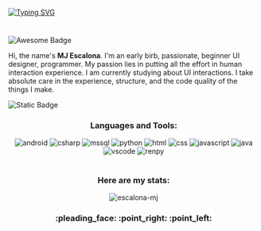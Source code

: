 [![Typing SVG](https://readme-typing-svg.herokuapp.com?font=Major+Mono+Display&size=50&duration=1500&pause=500&vCenter=true&width=600&height=55&lines=Hi+there.%F0%9F%91%8B;Kamusta.%F0%9F%91%8B)](https://git.io/typing-svg)
<h1></h1>
<p align="left"><img src="https://cdn.rawgit.com/sindresorhus/awesome/d7305f38d29fed78fa85652e3a63e154dd8e8829/media/badge.svg" alt="Awesome Badge"/> </p>

<p align="left">Hi, the name's <b>MJ Escalona</b>. I'm an early birb, passionate, beginner UI designer, programmer. My passion lies in putting all the effort in human interaction experience. I am currently studying about UI interactions. I take absolute care in the experience, structure, and the code quality of the things I make.</p>

![Static Badge](https://img.shields.io/badge/STATUS%3A-Currently_working_on_some_private_projects_of_mine-blue)

<h3 align="center">Languages and Tools:</h3>
<div align ="center">
<img src="https://img.shields.io/badge/Android-3DDC84?style=for-the-badge&logo=android&logoColor=white" alt="android">
<img src="https://img.shields.io/badge/C%23-239120?style=for-the-badge&logo=c-sharp&logoColor=white" alt="csharp">
<img src="https://img.shields.io/badge/Microsoft_SQL-CC2927?style=for-the-badge&logo=microsoft-sql-server&logoColor=white" alt="mssql">
<img src="https://img.shields.io/badge/Python-3776AB?style=for-the-badge&logo=python&logoColor=white" alt="python">
<img src="https://img.shields.io/badge/HTML-e5532d?style=for-the-badge&logo=html5&logoColor=white" alt="html">
<img src="https://img.shields.io/badge/CSS-2d54e5?&style=for-the-badge&logo=css3&logoColor=white" alt="css">
<img src="https://img.shields.io/badge/JavaScript-f8e11d?style=for-the-badge&logo=javascript&logoColor=333333" alt="javascript"> 
<img src="https://img.shields.io/badge/Java-ED8B00?style=for-the-badge&logo=java&logoColor=white" alt="java">
<img src="https://img.shields.io/badge/vscode-%23007ACC?style=for-the-badge&logo=visualstudiocode&logoColor=white" alt="vscode">
<img src="https://img.shields.io/badge/RenPy-ff7f7f?style=for-the-badge&logo=renpy&logoColor=white" alt="renpy">
</div>

<h1></h1>
<h3 align="center"><b>Here are my stats:</b></h3>

<p align="center"><img src= https://github-readme-stats.vercel.app/api?username=escalona-mj&show_icons=true&theme=transparent alt="escalona-mj"/></p>



<h3 align="center">:pleading_face: :point_right: :point_left:</h3>
